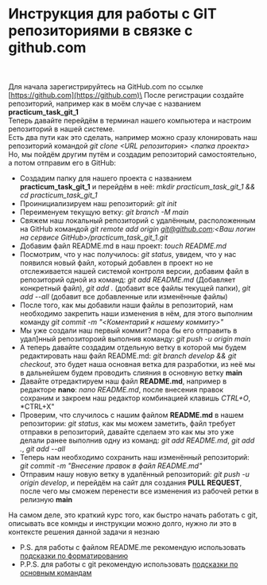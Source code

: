 # Инструкция для работы с GIT репозиториями в связке с github.com
\
\
Для начала зарегистрируйтесь на GitHub.com по ссылке [https://github.com](https://github.com)\
После регистрации создайте репозиторий, например как в моём случае с названием **practicum_task_git_1**\
Теперь давайте перейдём в терминал нашего компьютера и настроим репозиторий в нашей системе.\
Есть два пути как это сделать, например можно сразу клонировать наш репозиторий командой *git clone <URL репозитория> <папка проекта>*\
Но, мы пойдём другим путём и создадим репозиторий самостоятельно, а потом отправим его в GitHub:
 - Создадим папку для нашего проекта с названием **practicum_task_git_1** и перейдём в неё: *mkdir practicum_task_git_1 && cd practicum_task_git_1*
 - Проинициализируем наш репозиторий: *git init*
 - Переименуем текущую ветку: *git branch -M main*
 - Свяжем наш локальный репозиторий с удалённым, расположенным на GitHub командой *git remote add origin git@github.com:<Ваш логин на сервисе GitHub>/practicum_task_git_1.git*
 - Добавим файл README.md в наш проект: *touch README.md*
 - Посмотрим, что у нас получилось: *git status*, увидем, что у нас появился новый файл, который добавлен в проект но не отслеживается нашей системой контроля версии, добавим файл в репозиторий одной из команд: *git add README.md* (Добавляет конкретный файл), *git add .* (добавит все файлы текущей папки), *git add --all* (добавит все добавленные или изменённые файлы)
 - После того, как мы добавили наши файлы в репозиторий, нам необходимо закрепить наши изменения в нём, для этого выполним команду *git commit -m "<Коментарий к нашему коммиту>"*
 - Мы уже создали наш первый коммит? пора бы его отправить в удал]нный репозитороий выполнив команду: *git push -u origin main*
 - А теперь давайте создадим отдельную ветку в которой мы будем редактировать наш файл README.md: *git branch develop && git checkout*, это будет наша основная ветка для разработки, из неё мы в дальнейшем будем проводить слияния в основную ветку **main**
 - Давайте отредактируем наш файл **README.md**, например в редакторе **nano**: *nano README.md*, после внесения правок сохраним и закроем наш редактор комбинацией клавишь *CTRL+O*, *CTRL+X"
 - Проверим, что случилось с нашим файлом **README.md**  в нашем репозитории: *git status*, как мы можем заметить, файл требует отправки в репозиторий, давайте сделаем это как мы это уже делали ранее выполнив одну из команд: *git add README.md*, *git add .*, *git add --all*
 - Теперь нам необходимо сохранить наш изменённый репозиторий: *git commit -m "Внесение правок в файл README.md"*
 - Отправим нашу новую ветку в удалённый репозиторий: *git push -u origin develop*, и перейдём на сайт для создания **PULL REQUEST**, после чего мы сможем перенести все изменения из рабочей ретки в релизную **main**

На самом деле, это краткий курс того, как быстро начать работать с git, описывать все комнды и инструкции можно долго, нужно ли это в контексте решения данной задачи я незнаю

 - P.S. для работы с файлом README.me рекомендую использовать [подсказки по форматированию](https://gitverse.ru/docs/get-started/markup-guide/)
 - P.P.S. для работы с git рекомендую использовать [подсказки по основным командам](https://hmarketing.ru/blog/git/shpargalka/)
